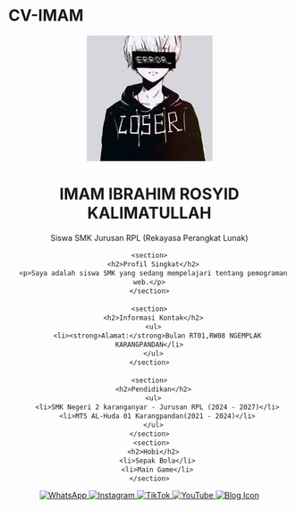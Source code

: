 # CV-IMAM
<!DOCTYPE html>
<html lang="id">
<head>
  <meta charset="UTF-8" />
  <meta name="viewport" content="width=device-width, initial-scale=1.0"/>
  <title>CV Online - Siswa SMK</title>
  
</head>
<body>
  <style></style>
<center>
  <main class="container">
     <div class="header">
      <img src="wa.jpg" class="profile" alt="Foto Profil">
      <h1>IMAM IBRAHIM ROSYID KALIMATULLAH</h1>
      <p>Siswa SMK Jurusan RPL (Rekayasa Perangkat Lunak)</p>
    </div>

    <section>
      <h2>Profil Singkat</h2>
      <p>Saya adalah siswa SMK yang sedang mempelajari tentang pemograman web.</p>
    </section>

    <section>
      <h2>Informasi Kontak</h2>
      <ul>
        <li><strong>Alamat:</strong>Bulan RT01,RW08 NGEMPLAK KARANGPANDAN</li>
      </ul>
    </section>

    <section>
      <h2>Pendidikan</h2>
      <ul>
        <li>SMK Negeri 2 karanganyar - Jurusan RPL (2024 - 2027)</li>
        <li>MTS AL-Huda 01 Karangpandan(2021 - 2024)</li>
      </ul>
    </section>
     <section>
      <h2>Hobi</h2>
        <li>Sepak Bola</li>
        <li>Main Game</li>
    </section>
  </main>
<center>
<div class="sosmed">
  <a href="https://wa.me/628995260967" target="_blank" title="WhatsApp">
    <img src="https://cdn-icons-png.flaticon.com/512/733/733585.png" alt="WhatsApp">
  </a>
  <a href="https://instagram.com/anak_lanang_jawa" target="_blank" title="Instagram">
    <img src="https://cdn-icons-png.flaticon.com/512/2111/2111463.png" alt="Instagram">
  </a>
  <a href="https://tiktok.com/•anak_lanang•" target="_blank" title="TikTok">
    <img src="https://cdn-icons-png.flaticon.com/512/3046/3046121.png" alt="TikTok">
  </a>
  <a href="https://youtube.com/channel/BocahLanang" target="_blank" title="YouTube">
    <img src="https://cdn-icons-png.flaticon.com/512/1384/1384060.png" alt="YouTube">
  </a>
  <a href="https://lanang31.blogspot.com" target="_blank" class="blog-icon" title="Kunjungi Blog Saya">
  <img src="https://cdn-icons-png.flaticon.com/512/888/888870.png" alt="Blog Icon">
</a>

</div>

</center>
</center>
</body>
</html>
